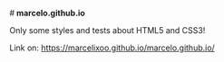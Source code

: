 #<b> marcelo.github.io</b>

 Only some styles and tests about HTML5 and CSS3! 

Link on: https://marcelixoo.github.io/marcelo.github.io/ 

